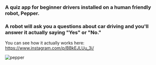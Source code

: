 ### A quiz app for beginner drivers installed on a human friendly robot, Pepper.  
### A robot will ask you a questions about car driving and you'll answer it actually saying "Yes" or "No."  

You can see how it actually works here: https://www.instagram.com/p/BBkEJLUu_3i/

![pepper](https://raw.github.com/wiki/BumpeiShimada/quiz/images/pepper.jpg)  
